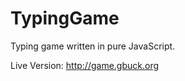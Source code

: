 TypingGame
==========

Typing game written in pure JavaScript.

Live Version: http://game.gbuck.org
